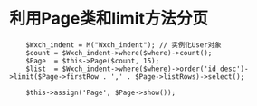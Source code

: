 # 利用Page类和limit方法分页

        $Wxch_indent = M("Wxch_indent"); // 实例化User对象
        $count = $Wxch_indent->where($where)->count();
        $Page  = $this->Page($count, 15);
        $list  = $Wxch_indent->where($where)->order('id desc')->limit($Page->firstRow . ',' . $Page->listRows)->select();

        $this->assign('Page', $Page->show());


